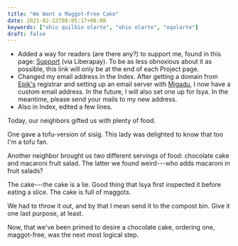 ```yaml
---
title: "We Want a Maggot-Free Cake"
date: 2021-02-22T08:05:17+08:00
keywords: ["ohio quilbio olarte", "ohio olarte", "oqolarte"]
draft: false
---
```

- Added a way for readers (are there any?) to support me, found in this page: [Support](/support/) (via Liberapay).
To be as less obnoxious about it as possible, this link will only be at the end of each Project page.
- Changed my email address in the Index.
After getting a domain from [Epik's](https://www.epik.com) registrar and setting up an email server with [Migadu](https://www.migadu.com), I now have a custom email address.
In the future, I will also set one up for Isya.
In the meantime, please send your mails to my new address.
- Also in Index, edited a few lines.

Today, our neighbors gifted us with plenty of food. 

One gave a tofu-version of sisig.
This lady was delighted to know that too I'm a tofu fan.

Another neighbor brought us *two* different servings of food:
chocolate cake and macaroni fruit salad.
The latter we found weird---who adds macaroni in fruit salads?

The cake---the cake is a lie.
Good thing that Isya first inspected it before eating a slice.
The cake is full of maggots.

We had to throw it out, and by that I mean send it to the compost bin.
Give it one last purpose, at least.

Now, that we've been primed to desire a chocolate cake, ordering one, maggot-free, was the next most logical step.
